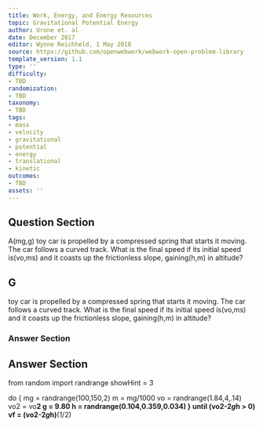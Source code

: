 ```yaml
---
title: Work, Energy, and Energy Resources
topic: Gravitational Potential Energy
author: Urone et. al
date: December 2017
editor: Wynne Reichheld, 1 May 2018
source: https://github.com/openwebwork/webwork-open-problem-library
template_version: 1.1
type: ''
difficulty:
- TBD
randomization:
- TBD
taxonomy:
- TBD
tags:
- mass
- velocity
- gravitational
- potential
- energy
- translational
- kinetic
outcomes:
- TBD
assets: ''
---
```


## Question Section 

A(mg,g) toy car is propelled by a compressed spring that starts it moving. The car follows a curved track. What is the final speed if its initial speed is(vo,ms) and it coasts up the frictionless slope, gaining(h,m) in altitude?

## G
toy car is propelled by a compressed spring that starts it moving. The car follows a curved track. What is the final speed if its initial speed is(vo,ms) and it coasts up the frictionless slope, gaining(h,m) in altitude?
### Answer Section


## Answer Section

from random import randrange
showHint = 3

do {
mg = randrange(100,150,2)
m = mg/1000
vo = randrange(1.84,4,.14)
vo2 = vo**2
g = 9.80
h = randrange(0.104,0.359,0.034)
} until (vo2-2*g*h > 0)
vf = (vo2-2*g*h)**(1/2)